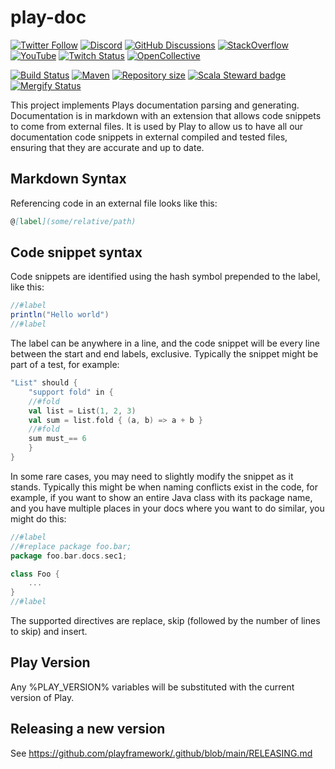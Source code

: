 <!--- Copyright (C) from 2022 The Play Framework Contributors <https://github.com/playframework>, 2011-2021 Lightbend Inc. <https://www.lightbend.com> -->

# play-doc

[![Twitter Follow](https://img.shields.io/twitter/follow/playframework?label=follow&style=flat&logo=twitter&color=brightgreen)](https://twitter.com/playframework)
[![Discord](https://img.shields.io/discord/931647755942776882?logo=discord&logoColor=white)](https://discord.gg/g5s2vtZ4Fa)
[![GitHub Discussions](https://img.shields.io/github/discussions/playframework/playframework?&logo=github&color=brightgreen)](https://github.com/playframework/playframework/discussions)
[![StackOverflow](https://img.shields.io/static/v1?label=stackoverflow&logo=stackoverflow&logoColor=fe7a16&color=brightgreen&message=playframework)](https://stackoverflow.com/tags/playframework)
[![YouTube](https://img.shields.io/youtube/channel/views/UCRp6QDm5SDjbIuisUpxV9cg?label=watch&logo=youtube&style=flat&color=brightgreen&logoColor=ff0000)](https://www.youtube.com/channel/UCRp6QDm5SDjbIuisUpxV9cg)
[![Twitch Status](https://img.shields.io/twitch/status/playframework?logo=twitch&logoColor=white&color=brightgreen&label=live%20stream)](https://www.twitch.tv/playframework)
[![OpenCollective](https://img.shields.io/opencollective/all/playframework?label=financial%20contributors&logo=open-collective)](https://opencollective.com/playframework)

[![Build Status](https://github.com/playframework/play-doc/actions/workflows/build-test.yml/badge.svg)](https://github.com/playframework/play-doc/actions/workflows/build-test.yml)
[![Maven](https://img.shields.io/maven-central/v/org.playframework/play-doc_2.13.svg?logo=apache-maven)](https://mvnrepository.com/artifact/org.playframework/play-doc_2.13)
[![Repository size](https://img.shields.io/github/repo-size/playframework/play-doc.svg?logo=git)](https://github.com/playframework/play-doc)
[![Scala Steward badge](https://img.shields.io/badge/Scala_Steward-helping-blue.svg?style=flat&logo=data:image/png;base64,iVBORw0KGgoAAAANSUhEUgAAAA4AAAAQCAMAAAARSr4IAAAAVFBMVEUAAACHjojlOy5NWlrKzcYRKjGFjIbp293YycuLa3pYY2LSqql4f3pCUFTgSjNodYRmcXUsPD/NTTbjRS+2jomhgnzNc223cGvZS0HaSD0XLjbaSjElhIr+AAAAAXRSTlMAQObYZgAAAHlJREFUCNdNyosOwyAIhWHAQS1Vt7a77/3fcxxdmv0xwmckutAR1nkm4ggbyEcg/wWmlGLDAA3oL50xi6fk5ffZ3E2E3QfZDCcCN2YtbEWZt+Drc6u6rlqv7Uk0LdKqqr5rk2UCRXOk0vmQKGfc94nOJyQjouF9H/wCc9gECEYfONoAAAAASUVORK5CYII=)](https://scala-steward.org)
[![Mergify Status](https://img.shields.io/endpoint.svg?url=https://api.mergify.com/v1/badges/playframework/play-doc&style=flat)](https://mergify.com)

This project implements Plays documentation parsing and generating.  Documentation is in markdown with an extension that allows code snippets to come from external files.  It is used by Play to allow us to have all our documentation code snippets in external compiled and tested files, ensuring that they are accurate and up to date.

## Markdown Syntax

Referencing code in an external file looks like this:

```markdown
@[label](some/relative/path)
```

## Code snippet syntax

Code snippets are identified using the hash symbol prepended to the label, like this:

```scala
//#label
println("Hello world")
//#label
```

The label can be anywhere in a line, and the code snippet will be every line between the start and end labels, exclusive.  Typically the snippet might be part of a test, for example:

```scala
"List" should {
    "support fold" in {
    //#fold
    val list = List(1, 2, 3)
    val sum = list.fold { (a, b) => a + b }
    //#fold
    sum must_== 6
    }
}
```

In some rare cases, you may need to slightly modify the snippet as it stands.  Typically this might be when naming conflicts exist in the code, for example, if you want to show an entire Java class with its package name, and you have multiple places in your docs where you want to do similar, you might do this:

```scala
//#label
//#replace package foo.bar;
package foo.bar.docs.sec1;

class Foo {
    ...
}
//#label
```

The supported directives are replace, skip (followed by the number of lines to skip) and insert.

## Play Version

Any %PLAY_VERSION% variables will be substituted with the current version of Play.

## Releasing a new version

See https://github.com/playframework/.github/blob/main/RELEASING.md
